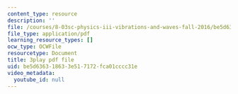 ```yaml
---
content_type: resource
description: ''
file: /courses/8-03sc-physics-iii-vibrations-and-waves-fall-2016/be5d636318633e517172fca01cccc31e_1JeBWHzrRD4.pdf
file_type: application/pdf
learning_resource_types: []
ocw_type: OCWFile
resourcetype: Document
title: 3play pdf file
uid: be5d6363-1863-3e51-7172-fca01cccc31e
video_metadata:
  youtube_id: null
---
```

